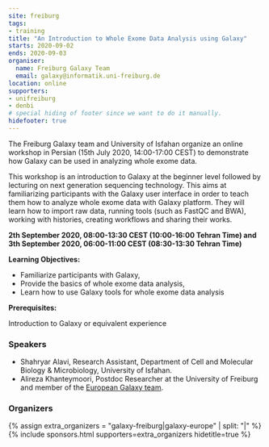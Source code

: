 ```yaml
---
site: freiburg
tags:
- training
title: "An Introduction to Whole Exome Data Analysis using Galaxy"
starts: 2020-09-02
ends: 2020-09-03
organiser:
  name: Freiburg Galaxy Team
  email: galaxy@informatik.uni-freiburg.de
location: online
supporters:
- unifreiburg
- denbi
# special hiding of footer since we want to do it manually.
hidefooter: true
---
```



The Freiburg Galaxy team and University of Isfahan organize an online workshop in Persian (15th July 2020, 14:00-17:00 CEST) to demonstrate how Galaxy can be used in analyzing whole exome data.

This workshop is an introduction to Galaxy at the beginner level followed by lecturing on next generation sequencing technology. This aims at familiarizing participants with the Galaxy user interface in order to teach them how to analyze whole exome data with Galaxy platform. They will learn how to import raw data, running tools (such as FastQC and BWA), working with histories, creating workflows and sharing their works.


**2th September 2020, 08:00-13:30 CEST (10:00-16:00 Tehran Time) and 3th September 2020, 06:00-11:00 CEST (08:30-13:30 Tehran Time)** 


**Learning Objectives:**

* Familiarize participants with Galaxy,
* Provide the basics of whole exome data analysis,
* Learn how to use Galaxy tools for whole exome data analysis

**Prerequisites:**

Introduction to Galaxy or equivalent experience

### Speakers

* Shahryar Alavi, Research Assistant, Department of Cell and Molecular Biology & Microbiology, University of Isfahan.
* Alireza Khanteymoori, Postdoc Researcher at the University of Freiburg and member of the [European Galaxy team](https://usegalaxy-eu.github.io/freiburg/people).

### Organizers

{% assign extra_organizers =  "galaxy-freiburg|galaxy-europe" | split: "|"  %}
{% include sponsors.html supporters=extra_organizers hidetitle=true %}


